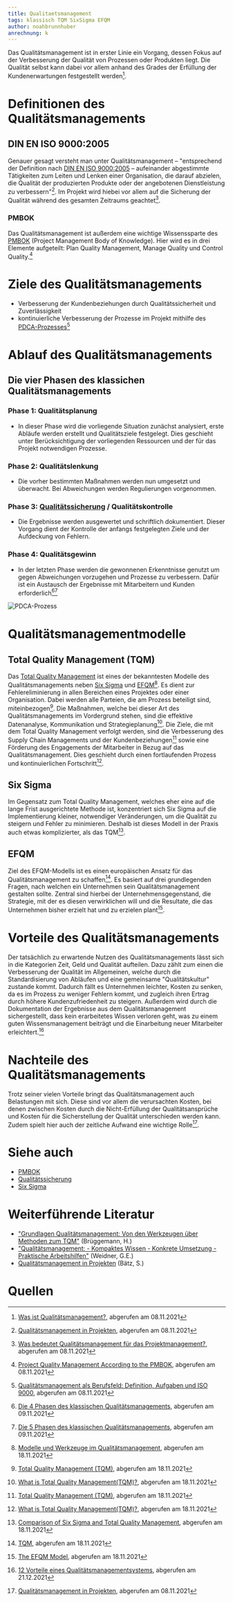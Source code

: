 ```yaml
---
title: Qualitaetsmanagement
tags: klassisch TQM SixSigma EFQM
author: noahbrunnhuber
anrechnung: k
---
```



Das Qualitätsmanagement ist in erster Linie ein Vorgang, dessen Fokus auf der Verbesserung der Qualität von Prozessen oder Produkten liegt. Die Qualität selbst kann dabei vor allem anhand des Grades der Erfüllung der Kundenerwartungen festgestellt werden[^1].

# Definitionen des Qualitätsmanagements
## DIN EN ISO 9000:2005
Genauer gesagt versteht man unter Qualitätsmanagement – "entsprechend der Definition nach [DIN EN ISO 9000:2005](https://de.wikipedia.org/wiki/Genormte_Qualit%C3%A4tssicherung#Definition_nach_DIN_EN_ISO_9000) – aufeinander abgestimmte 
Tätigkeiten zum Leiten und Lenken einer Organisation, die darauf 
abzielen, die Qualität der produzierten Produkte oder der angebotenen Dienstleistung zu verbessern"[^2]. Im Projekt wird hiebei vor allem auf die Sicherung der Qualität während des gesamten Zeitraums geachtet[^3].
### PMBOK
Das Qualitätsmanagement ist außerdem eine wichtige Wissenssparte des [PMBOK](PMBOK_Guide.md) (Project Management Body of Knowledge). Hier wird es in drei Elemente aufgeteilt: Plan Quality Management, Manage Quality und Control Quality.[^5]

# Ziele des Qualitätsmanagements
* Verbesserung der Kundenbeziehungen durch Qualitätssicherheit und Zuverlässigkeit
* kontinuierliche Verbesserung der Prozesse im Projekt mithilfe des [PDCA-Prozesses](https://de.wikipedia.org/wiki/Demingkreis)[^4]

# Ablauf des Qualitätsmanagements
## Die vier Phasen des klassichen Qualitätsmanagements
### Phase 1: Qualitätsplanung
* In dieser Phase wird die vorliegende Situation zunächst analysiert, erste Abläufe werden erstellt und Qualitätsziele festgelegt. Dies geschieht unter Berücksichtigung der vorliegenden Ressourcen und der für das Projekt notwendigen Prozesse.
### Phase 2: Qualitätslenkung
* Die vorher bestimmten Maßnahmen werden nun umgesetzt und überwacht. Bei Abweichungen werden Regulierungen vorgenommen.
### Phase 3: [Qualitätssicherung](Qualitaetssicherung.md) / Qualitätskontrolle
* Die Ergebnisse werden ausgewertet und schriftlich dokumentiert. Dieser Vorgang dient der Kontrolle der anfangs festgelegten Ziele und der Aufdeckung von Fehlern.
### Phase 4: Qualitätsgewinn
* In der letzten Phase werden die gewonnenen Erkenntnisse genutzt um gegen Abweichungen vorzugehen und Prozesse zu verbessern. Dafür ist ein Austausch der Ergebnisse mit Mitarbeitern und Kunden erforderlich[^6][^7]

![PDCA-Prozess](Qualitaetsmanagement/PDCA-Zyklus.png)

# Qualitätsmanagementmodelle
## Total Quality Management (TQM)
Das [Total Quality Management](https://de.wikipedia.org/wiki/Total-Quality-Management) ist eines der bekanntesten Modelle des Qualitätsmanagements neben [Six Sigma](Six_Sigma.md) und [EFQM](https://de.wikipedia.org/wiki/EFQM-Modell)[^8].
Es dient zur Fehlereliminierung in allen Bereichen eines Projektes oder einer Organisation. Dabei werden alle Parteien, die am Prozess beteiligt sind, miteinbezogen[^9]. Die Maßnahmen, welche bei dieser Art des Qualitätsmanagements im Vordergrund stehen, sind die effektive Datenanalyse, Kommunikation und Strategieplanung[^10]. Die Ziele, die mit dem Total Quality Management verfolgt werden, sind die Verbesserung des Supply Chain Managements und der Kundenbeziehungen[^9] sowie eine Förderung des Engagements der Mitarbeiter in Bezug auf das Qualitätsmanagement. Dies geschieht durch einen fortlaufenden Prozess und kontinuierlichen Fortschritt[^10].
## Six Sigma
Im Gegensatz zum Total Quality Management, welches eher eine auf die lange Frist ausgerichtete Methode ist, konzentriert sich Six Sigma auf die Implementierung kleiner, notwendiger Veränderungen, um die Qualität zu steigern und Fehler zu minimieren. Deshalb ist dieses Modell in der Praxis auch etwas komplizierter, als das TQM[^11].
## EFQM
Ziel des EFQM-Modells ist es einen europäischen Ansatz für das Qualitätsmanagement zu schaffen[^12]. Es basiert auf drei grundlegenden Fragen, nach welchen ein Unternehmen sein Qualitätsmanagement gestalten sollte. Zentral sind hierbei der Unternehmensgegenstand, die Strategie, mit der es diesen verwirklichen will und die Resultate, die das Unternehmen bisher erzielt hat und zu erzielen plant[^13].

# Vorteile des Qualitätsmanagements
Der tatsächlich zu erwartende Nutzen des Qualitätsmanagements lässt sich in die Kategorien Zeit, Geld und Qualität aufteilen. Dazu zählt zum einen die Verbesserung der Qualität im Allgemeinen, welche durch die Standardisierung von Abläufen und eine gemeinsame "Qualitätskultur" zustande kommt. Dadurch fällt es Unternehmen leichter, Kosten zu senken, da es im Prozess zu weniger Fehlern kommt, und zugleich ihren Ertrag durch höhere Kundenzufriedenheit zu steigern. Außerdem wird durch die Dokumentation der Ergebnisse aus dem Qualitätsmanagement sichergestellt, dass kein erarbeitetes Wissen verloren geht, was zu einem guten Wissensmanagement beiträgt und die Einarbeitung neuer Mitarbeiter erleichtert.[^14]

# Nachteile des Qualitätsmanagements
Trotz seiner vielen Vorteile bringt das Qualitätsmanagement auch Belastungen mit sich. Diese sind vor allem die verursachten Kosten, bei denen zwischen Kosten durch die Nicht-Erfüllung der Qualitätsansprüche und Kosten für die Sicherstellung der Qualität unterschieden werden kann. Zudem spielt hier auch der zeitliche Aufwand eine wichtige Rolle[^2].

# Siehe auch

* [PMBOK](PMBOK_Guide.md)
* [Qualitätssicherung](Qualitaetssicherung.md)
* [Six Sigma](Six_Sigma.md)

# Weiterführende Literatur

* ["Grundlagen Qualitätsmanagement: Von den Werkzeugen über Methoden zum TQM"](https://link.springer.com/book/10.1007/978-3-658-28780-1) (Brüggemann, H.)
* ["Qualitätsmanagement: - Kompaktes Wissen - Konkrete Umsetzung - Praktische Arbeitshilfen"](https://fachbuch.hanser-ebooks.de/ebook/bid-2812353-qualitaetsmanagement-kompaktes-wissen-konkrete-umsetzung-praktische-arbeitshilfen.html) (Weidner, G.E.)
* [Qualitätsmanagement in Projekten](https://www.hsbund.de/SharedDocs/Downloads/0_Abschlussarbeiten/FB_FIN/2011/01_11_Baetz.pdf?__blob=publicationFile) (Bätz, S.)

# Quellen

[^1]: [Was ist Qualitätsmanagement?](https://www.innolytics.de/was-ist-qualitaetsmanagement), abgerufen am 08.11.2021
[^2]: [Qualitätsmanagement in Projekten](https://www.hsbund.de/SharedDocs/Downloads/0_Abschlussarbeiten/FB_FIN/2011/01_11_Baetz.pdf?__blob=publicationFile), abgerufen am 08.11.2021
[^3]: [Was bedeutet Qualitätsmanagement für das Projektmanagement?](http://blog.bepartner.de/qualitaetsmanagement/#:~:text=Was%20bedeutet%20Qualit%C3%A4tsmanagement%20f%C3%BCr%20das%20Projektmanagement%3F%201%20Qualit%C3%A4tsmanagement,Qualit%C3%A4ts-Prinzipien%20f%C3%BCr%20erfolgreiche%20Projekte.%20...%20Weitere%20Artikel...%20), abgerufen am 08.11.2021
[^4]: [Qualitätsmanagement als Berufsfeld: Definition, Aufgaben und ISO 9000](https://ifm-business.de/aktuelles/business-news/qualitaetsmanagement-als-berufsfeld-definition-aufgaben-und-aussichten.html), abgerufen am 08.11.2021
[^5]: [Project Quality Management According to the PMBOK](https://www.projectengineer.net/project-quality-management-according-to-the-pmbok/), abgerufen am 08.11.2021
[^6]: [Die 4 Phasen des klassischen Qualitätsmanagements](https://www.weiterbildung-im-fernstudium.de/qualitaetsmanagement/die-4-phasen-des-klassischen-qualitaetsmanagements-260#:~:text=Die%204%20Phasen%20des%20klassischen%20Qualit%C3%A4tsmanagements%201%20Qualit%C3%A4tsplanung.,Verbesserung%20von%20Strukturen%20und%20Prozessen%20genutzt%20und%20eingesetzt.), abgerufen am 09.11.2021
[^7]: [Die 5 Phasen des klassischen Qualitätsmanagements](https://www.brewes.de/magazin/die-5-phasen-des-qualitatsmanagements), abgerufen am 09.11.2021
[^8]: [Modelle und Werkzeuge im Qualitätsmanagement](https://www.business-wissen.de/hb/modelle-und-werkzeuge-im-qualitaetsmanagement/), abgerufen am 18.11.2021
[^9]: [Total Quality Management (TQM)](https://www.investopedia.com/terms/t/total-quality-management-tqm.asp), abgerufen am 18.11.2021
[^10]: [What is Total Quality Management(TQM)?](https://asq.org/quality-resources/total-quality-management#Elements), abgerufen am 18.11.2021
[^11]: [Comparison of Six Sigma and Total Quality Management](https://www.managementstudyguide.com/six-sigma-and-total-quality-management.htm), abgerufen am 18.11.2021
[^12]: [TQM](https://keytodata.com/glossar/tqm/), abgerufen am 18.11.2021
[^13]: [The EFQM Model](https://www.efqm.org/efqm-model), abgerufen am 18.11.2021
[^14]: [12 Vorteile eines Qualitätsmanagementsystems](https://www.loesungsfabrik.de/vorteile-qualitaetsmanagement), abgerufen am 21.12.2021


